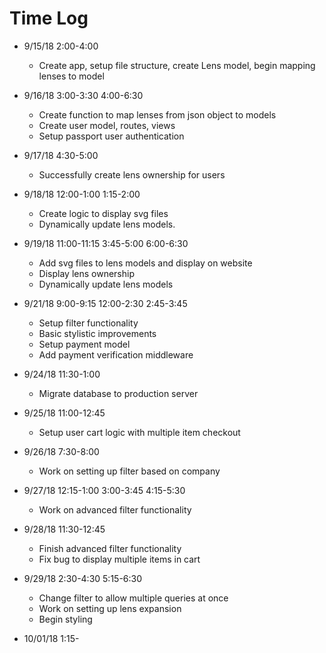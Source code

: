 # Time Log

- 9/15/18 2:00-4:00
  - Create app, setup file structure, create Lens model, begin mapping
  lenses to model

- 9/16/18 3:00-3:30
          4:00-6:30
  - Create function to map lenses from json object to models
  - Create user model, routes, views
  - Setup passport user authentication

- 9/17/18 4:30-5:00
  - Successfully create lens ownership for users

- 9/18/18 12:00-1:00
          1:15-2:00
  - Create logic to display svg files
  - Dynamically update lens models.

- 9/19/18 11:00-11:15
          3:45-5:00
          6:00-6:30
  - Add svg files to lens models and display on website
  - Display lens ownership
  - Dynamically update lens models

- 9/21/18 9:00-9:15
          12:00-2:30
          2:45-3:45
  - Setup filter functionality
  - Basic stylistic improvements
  - Setup payment model
  - Add payment verification middleware

- 9/24/18 11:30-1:00
  - Migrate database to production server

- 9/25/18 11:00-12:45
  - Setup user cart logic with multiple item checkout

- 9/26/18 7:30-8:00
  - Work on setting up filter based on company

- 9/27/18 12:15-1:00
          3:00-3:45
          4:15-5:30
  - Work on advanced filter functionality

- 9/28/18 11:30-12:45
  - Finish advanced filter functionality
  - Fix bug to display multiple items in cart

- 9/29/18 2:30-4:30
          5:15-6:30
  - Change filter to allow multiple queries at once
  - Work on setting up lens expansion
  - Begin styling

- 10/01/18 1:15-